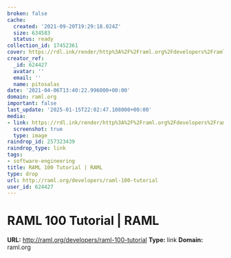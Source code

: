 ```yaml
---
broken: false
cache:
  created: '2021-09-20T19:29:18.024Z'
  size: 634583
  status: ready
collection_id: 17452361
cover: https://rdl.ink/render/http%3A%2F%2Framl.org%2Fdevelopers%2Framl-100-tutorial
creator_ref:
  _id: 624427
  avatar: ''
  email: ''
  name: pitosalas
date: '2021-04-06T13:40:22.996000+00:00'
domain: raml.org
important: false
last_update: '2025-01-15T22:02:47.108000+00:00'
media:
- link: https://rdl.ink/render/http%3A%2F%2Framl.org%2Fdevelopers%2Framl-100-tutorial
  screenshot: true
  type: image
raindrop_id: 257323439
raindrop_type: link
tags:
- software-engineering
title: RAML 100 Tutorial | RAML
type: drop
url: http://raml.org/developers/raml-100-tutorial
user_id: 624427
---
```


# RAML 100 Tutorial | RAML

**URL:** http://raml.org/developers/raml-100-tutorial
**Type:** link
**Domain:** raml.org
